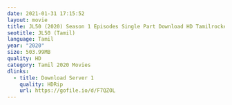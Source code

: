 ```yaml
---
date: 2021-01-31 17:15:52
layout: movie
title: JL50 (2020) Season 1 Episodes Single Part Download HD Tamilrockers Moviesda
seotitle: JL50 (Tamil)
language: Tamil
year: "2020"
size: 503.99MB
quality: HD
category: Tamil 2020 Movies
dlinks:
  - title: Download Server 1
    quality: HDRip
    url: https://gofile.io/d/F7QZOL
---
```

